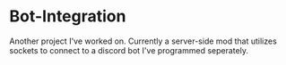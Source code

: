 # Bot-Integration

Another project I've worked on. Currently a server-side mod that utilizes sockets to connect to a discord bot I've programmed seperately.
